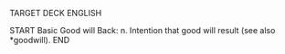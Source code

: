 TARGET DECK
ENGLISH

START
Basic
Good will
Back: n. Intention that good will result (see also *goodwill).
END
